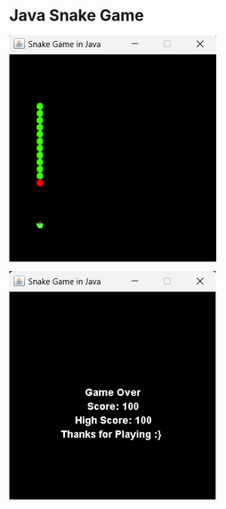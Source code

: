 # Java Snake Game
![snake_play](https://github.com/Parasar33/Java-Snake-Game/blob/main/snake_play.png)

![snake_play](https://github.com/Parasar33/Java-Snake-Game/blob/main/snake_end.png)
